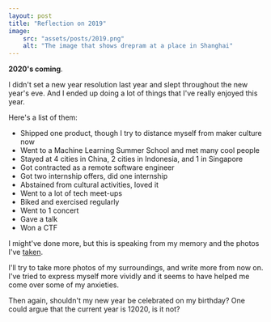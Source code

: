 ```yaml
---
layout: post
title: "Reflection on 2019"
image:
    src: "assets/posts/2019.png"
    alt: "The image that shows drepram at a place in Shanghai"
---
```

**2020's coming**.

I didn't set a new year resolution last year and slept throughout the new year's eve. And I ended up doing a lot of things that I've really enjoyed this year.

Here's a list of them:

- Shipped one product, though I try to distance myself from maker culture now
- Went to a Machine Learning Summer School and met many cool people
- Stayed at 4 cities in China, 2 cities in Indonesia, and 1 in Singapore
- Got contracted as a remote software engineer
- Got two internship offers, did one internship
- Abstained from cultural activities, loved it
- Went to a lot of tech meet-ups
- Biked and exercised regularly
- Went to 1 concert
- Gave a talk
- Won a CTF

I might've done more, but this is speaking from my memory and the photos I've [taken](https://www.instagram.com/fotomedioker/).

I'll try to take more photos of my surroundings, and write more from now on. I've tried to express myself more vividly and it seems to have helped me come over some of my anxieties.

Then again, shouldn't my new year be celebrated on my birthday? One could argue that the current year is 12020, is it not?